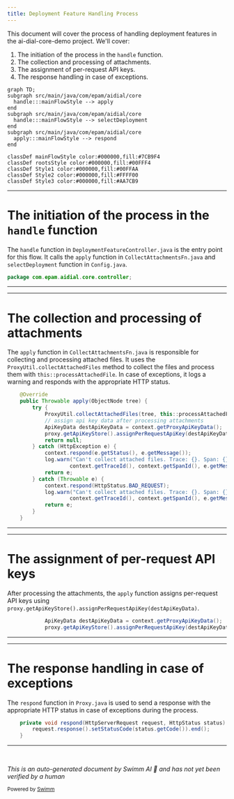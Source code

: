 ```yaml
---
title: Deployment Feature Handling Process
---
```

This document will cover the process of handling deployment features in the ai-dial-core-demo project. We'll cover:

1. The initiation of the process in the `handle` function.
2. The collection and processing of attachments.
3. The assignment of per-request API keys.
4. The response handling in case of exceptions.

```mermaid
graph TD;
subgraph src/main/java/com/epam/aidial/core
  handle:::mainFlowStyle --> apply
end
subgraph src/main/java/com/epam/aidial/core
  handle:::mainFlowStyle --> selectDeployment
end
subgraph src/main/java/com/epam/aidial/core
  apply:::mainFlowStyle --> respond
end

classDef mainFlowStyle color:#000000,fill:#7CB9F4
classDef rootsStyle color:#000000,fill:#00FFF4
classDef Style1 color:#000000,fill:#00FFAA
classDef Style2 color:#000000,fill:#FFFF00
classDef Style3 color:#000000,fill:#AA7CB9
```

<SwmSnippet path="/src/main/java/com/epam/aidial/core/controller/DeploymentFeatureController.java" line="1">

---

# The initiation of the process in the `handle` function

The `handle` function in `DeploymentFeatureController.java` is the entry point for this flow. It calls the `apply` function in `CollectAttachmentsFn.java` and `selectDeployment` function in `Config.java`.

```java
package com.epam.aidial.core.controller;
```

---

</SwmSnippet>

<SwmSnippet path="/src/main/java/com/epam/aidial/core/function/CollectAttachmentsFn.java" line="29">

---

# The collection and processing of attachments

The `apply` function in `CollectAttachmentsFn.java` is responsible for collecting and processing attached files. It uses the `ProxyUtil.collectAttachedFiles` method to collect the files and process them with `this::processAttachedFile`. In case of exceptions, it logs a warning and responds with the appropriate HTTP status.

```java
    @Override
    public Throwable apply(ObjectNode tree) {
        try {
            ProxyUtil.collectAttachedFiles(tree, this::processAttachedFile);
            // assign api key data after processing attachments
            ApiKeyData destApiKeyData = context.getProxyApiKeyData();
            proxy.getApiKeyStore().assignPerRequestApiKey(destApiKeyData);
            return null;
        } catch (HttpException e) {
            context.respond(e.getStatus(), e.getMessage());
            log.warn("Can't collect attached files. Trace: {}. Span: {}. Error: {}",
                    context.getTraceId(), context.getSpanId(), e.getMessage());
            return e;
        } catch (Throwable e) {
            context.respond(HttpStatus.BAD_REQUEST);
            log.warn("Can't collect attached files. Trace: {}. Span: {}. Error: {}",
                    context.getTraceId(), context.getSpanId(), e.getMessage());
            return e;
        }
    }
```

---

</SwmSnippet>

<SwmSnippet path="/src/main/java/com/epam/aidial/core/function/CollectAttachmentsFn.java" line="34">

---

# The assignment of per-request API keys

After processing the attachments, the `apply` function assigns per-request API keys using `proxy.getApiKeyStore().assignPerRequestApiKey(destApiKeyData)`.

```java
            ApiKeyData destApiKeyData = context.getProxyApiKeyData();
            proxy.getApiKeyStore().assignPerRequestApiKey(destApiKeyData);
```

---

</SwmSnippet>

<SwmSnippet path="/src/main/java/com/epam/aidial/core/Proxy.java" line="214">

---

# The response handling in case of exceptions

The `respond` function in `Proxy.java` is used to send a response with the appropriate HTTP status in case of exceptions during the process.

```java
    private void respond(HttpServerRequest request, HttpStatus status) {
        request.response().setStatusCode(status.getCode()).end();
    }
```

---

</SwmSnippet>

&nbsp;

*This is an auto-generated document by Swimm AI 🌊 and has not yet been verified by a human*

<SwmMeta version="3.0.0" repo-id="Z2l0aHViJTNBJTNBYWktZGlhbC1jb3JlLWRlbW8lM0ElM0FTd2ltbS1EZW1v" repo-name="ai-dial-core-demo" doc-type="flows"><sup>Powered by [Swimm](/)</sup></SwmMeta>
